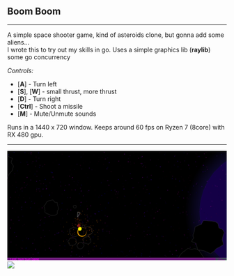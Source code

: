 ## Boom Boom ##

---
A simple space shooter game, kind of asteroids clone, but gonna  add some aliens...<br>
I wrote this to try out my skills in go. Uses a simple graphics lib (**raylib**) some go concurrency

_Controls:_
- [**A**] - Turn left
- [**S**], [**W**] - small thrust, more thrust
- [**D**] - Turn right
- [**Ctrl**] - Shoot a missile
- [**M**] - Mute/Unmute sounds

Runs in a 1440 x 720 window. Keeps around 60 fps on Ryzen 7 (8core) with RX 480 gpu.

---
![screenshot](/imgs/screen1.png)
<img src="https://github.com/kkonat/rl-bb/blob/master/imgs/Screen1.png?raw=true">
